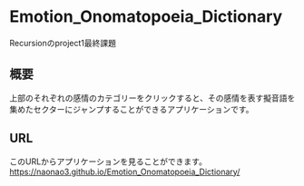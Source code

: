 # Emotion_Onomatopoeia_Dictionary
Recursionのproject1最終課題
## 概要
上部のそれぞれの感情のカテゴリーをクリックすると、その感情を表す擬音語を集めたセクターにジャンプすることができるアプリケーションです。
## URL
このURLからアプリケーションを見ることができます。</br>
https://naonao3.github.io/Emotion_Onomatopoeia_Dictionary/
